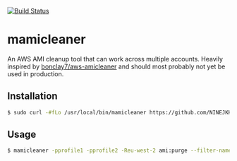 [![Build Status](https://travis-ci.org/NINEJKH/mamicleaner.svg?branch=master)](https://travis-ci.org/NINEJKH/mamicleaner)

# mamicleaner

An AWS AMI cleanup tool that can work across multiple accounts. Heavily
inspired by [bonclay7/aws-amicleaner](https://github.com/bonclay7/aws-amicleaner)
and should most probably not yet be used in production.

## Installation

```bash
$ sudo curl -#fLo /usr/local/bin/mamicleaner https://github.com/NINEJKH/mamicleaner/releases/download/0.0.2/mamicleaner.phar && sudo chmod +x /usr/local/bin/mamicleaner
```

## Usage

```bash
$ mamicleaner -pprofile1 -pprofile2 -Reu-west-2 ami:purge --filter-name=laravel --keep-previous 3
```
